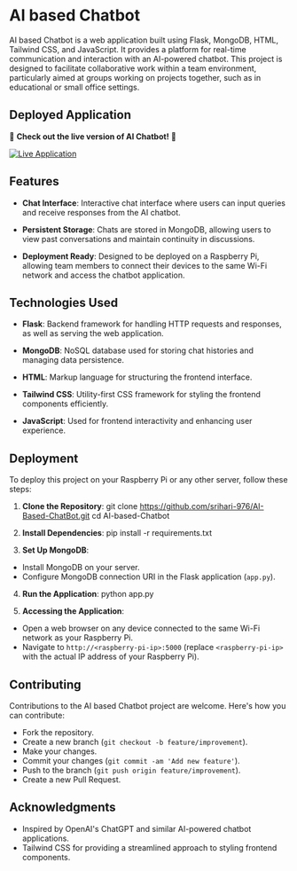 # AI based Chatbot

AI based Chatbot is a web application built using Flask, MongoDB, HTML, Tailwind CSS, and JavaScript. It provides a platform for real-time communication and interaction with an AI-powered chatbot. This project is designed to facilitate collaborative work within a team environment, particularly aimed at groups working on projects together, such as in educational or small office settings.

## Deployed Application

🚀 **Check out the live version of AI Chatbot!** 🚀

[![Live Application](https://img.shields.io/badge/Live%20Application-Click%20Here-brightgreen)](https://ai-based-chat-bot.vercel.app/)


## Features

- **Chat Interface**: Interactive chat interface where users can input queries and receive responses from the AI chatbot.
  
- **Persistent Storage**: Chats are stored in MongoDB, allowing users to view past conversations and maintain continuity in discussions.
  
- **Deployment Ready**: Designed to be deployed on a Raspberry Pi, allowing team members to connect their devices to the same Wi-Fi network and access the chatbot application.

## Technologies Used

- **Flask**: Backend framework for handling HTTP requests and responses, as well as serving the web application.
  
- **MongoDB**: NoSQL database used for storing chat histories and managing data persistence.
  
- **HTML**: Markup language for structuring the frontend interface.
  
- **Tailwind CSS**: Utility-first CSS framework for styling the frontend components efficiently.
  
- **JavaScript**: Used for frontend interactivity and enhancing user experience.

## Deployment

To deploy this project on your Raspberry Pi or any other server, follow these steps:

1. **Clone the Repository**:
git clone <https://github.com/srihari-976/AI-Based-ChatBot.git>
cd AI-based-Chatbot


2. **Install Dependencies**:
pip install -r requirements.txt


3. **Set Up MongoDB**:
- Install MongoDB on your server.
- Configure MongoDB connection URI in the Flask application (`app.py`).

4. **Run the Application**:
python app.py


5. **Accessing the Application**:
- Open a web browser on any device connected to the same Wi-Fi network as your Raspberry Pi.
- Navigate to `http://<raspberry-pi-ip>:5000` (replace `<raspberry-pi-ip>` with the actual IP address of your Raspberry Pi).

## Contributing

Contributions to the AI based Chatbot project are welcome. Here's how you can contribute:

- Fork the repository.
- Create a new branch (`git checkout -b feature/improvement`).
- Make your changes.
- Commit your changes (`git commit -am 'Add new feature'`).
- Push to the branch (`git push origin feature/improvement`).
- Create a new Pull Request.

## Acknowledgments

- Inspired by OpenAI's ChatGPT and similar AI-powered chatbot applications.
- Tailwind CSS for providing a streamlined approach to styling frontend components.

